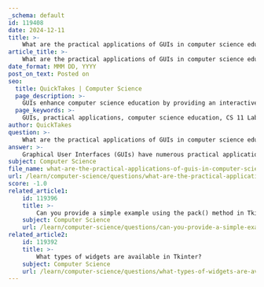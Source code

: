 ```yaml
---
_schema: default
id: 119408
date: 2024-12-11
title: >-
    What are the practical applications of GUIs in computer science education, such as in CS 11 Lab?
article_title: >-
    What are the practical applications of GUIs in computer science education, such as in CS 11 Lab?
date_format: MMM DD, YYYY
post_on_text: Posted on
seo:
  title: QuickTakes | Computer Science
  page_description: >-
    GUIs enhance computer science education by providing an interactive and intuitive learning experience, facilitating flexible data entry, and teaching fundamental programming concepts through user-friendly interfaces.
  page_keywords: >-
    GUIs, practical applications, computer science education, CS 11 Lab, enhanced learning experience, flexible data entry, intuitive interaction, programming concepts, visual coding, real-world applications, collaboration, interaction
author: QuickTakes
question: >-
    What are the practical applications of GUIs in computer science education, such as in CS 11 Lab?
answer: >-
    Graphical User Interfaces (GUIs) have numerous practical applications in computer science education, particularly in courses like CS 11 Lab. Here are some key applications:\n\n1. **Enhanced Learning Experience**: GUIs provide a friendly and visual approach for students to interact with computer simulations. This visual representation helps students better understand complex concepts by allowing them to specify input parameters easily and see immediate results.\n\n2. **Flexible Data Entry**: GUIs facilitate flexible data entry and post-processing of results. This is particularly useful in educational settings where students can experiment with different inputs and observe how changes affect outcomes, thereby reinforcing their learning.\n\n3. **Intuitive Interaction**: GUIs are designed to be intuitive and user-friendly, making it easier for students, especially those new to programming, to engage with software applications. This lowers the barrier to entry for learning programming concepts and encourages exploration.\n\n4. **Programming Concepts**: In courses like CS 108, GUIs are used to teach fundamental programming concepts, such as event-driven programming and model-view separation. Students learn how to create applications with modern graphical interfaces, which enhances their understanding of software usability.\n\n5. **Visual Coding**: The introduction of visual coding through GUIs allows students to create software using visual elements rather than traditional text-based code. This method can make programming more accessible and engaging, particularly for beginners.\n\n6. **Real-World Applications**: By integrating GUIs into the curriculum, students gain practical experience that is directly applicable to real-world software development. This prepares them for future careers in technology and programming.\n\n7. **Collaboration and Interaction**: GUIs can facilitate better interaction between students and instructors, as well as among peers. They can be used to create collaborative projects where students can work together on GUI-based applications, enhancing teamwork skills.\n\nIn summary, GUIs play a crucial role in computer science education by making learning more interactive, intuitive, and applicable to real-world scenarios. They help students grasp programming concepts more effectively and prepare them for future challenges in the tech industry.
subject: Computer Science
file_name: what-are-the-practical-applications-of-guis-in-computer-science-education-such-as-in-cs-11-lab.md
url: /learn/computer-science/questions/what-are-the-practical-applications-of-guis-in-computer-science-education-such-as-in-cs-11-lab
score: -1.0
related_article1:
    id: 119396
    title: >-
        Can you provide a simple example using the pack() method in Tkinter?
    subject: Computer Science
    url: /learn/computer-science/questions/can-you-provide-a-simple-example-using-the-pack-method-in-tkinter
related_article2:
    id: 119392
    title: >-
        What types of widgets are available in Tkinter?
    subject: Computer Science
    url: /learn/computer-science/questions/what-types-of-widgets-are-available-in-tkinter
---
```


&nbsp;
